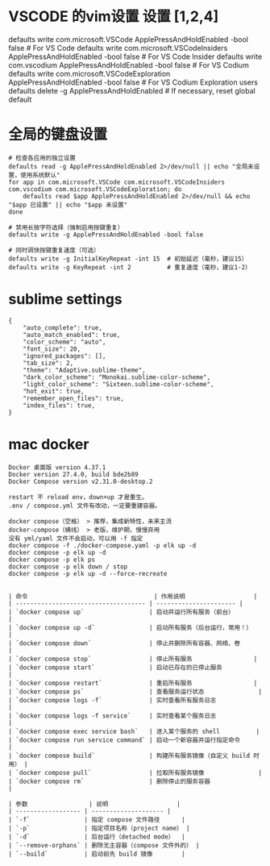 # VSCODE 的vim设置 设置 [1,2,4]
defaults write com.microsoft.VSCode ApplePressAndHoldEnabled -bool false              # For VS Code
defaults write com.microsoft.VSCodeInsiders ApplePressAndHoldEnabled -bool false      # For VS Code Insider
defaults write com.vscodium ApplePressAndHoldEnabled -bool false                      # For VS Codium
defaults write com.microsoft.VSCodeExploration ApplePressAndHoldEnabled -bool false   # For VS Codium Exploration users
defaults delete -g ApplePressAndHoldEnabled                                           # If necessary, reset global default

# 全局的键盘设置
```
# 检查各应用的独立设置    
defaults read -g ApplePressAndHoldEnabled 2>/dev/null || echo "全局未设置，使用系统默认"
for app in com.microsoft.VSCode com.microsoft.VSCodeInsiders com.vscodium com.microsoft.VSCodeExploration; do
    defaults read $app ApplePressAndHoldEnabled 2>/dev/null && echo "$app 已设置" || echo "$app 未设置"
done

# 禁用长按字符选择（强制启用按键重复）
defaults write -g ApplePressAndHoldEnabled -bool false

# 同时调快按键重复速度（可选）
defaults write -g InitialKeyRepeat -int 15  # 初始延迟（毫秒，建议15）
defaults write -g KeyRepeat -int 2          # 重复速度（毫秒，建议1-2）
```

# sublime settings
```
{
	"auto_complete": true,
	"auto_match_enabled": true,
	"color_scheme": "auto",
	"font_size": 20,
	"ignored_packages": [],
	"tab_size": 2,
	"theme": "Adaptive.sublime-theme",
	"dark_color_scheme": "Monokai.sublime-color-scheme",
	"light_color_scheme": "Sixteen.sublime-color-scheme",
	"hot_exit": true,
	"remember_open_files": true,
	"index_files": true,
}

```

# mac docker
```
Docker 桌面版 version 4.37.1
Docker version 27.4.0, build bde2b89
Docker Compose version v2.31.0-desktop.2

restart 不 reload env，down+up 才是重生。
.env / compose.yml 文件有改动，一定要重建容器。

docker compose（空格） > 推荐，集成新特性，未来主流
docker-compose（横线） > 老版，维护期，慢慢弃用
没有 yml/yaml 文件不会启动，可以用 -f 指定
docker compose -f ./docker-compose.yaml -p elk up -d
docker compose -p elk up -d
docker compose -p elk ps
docker compose -p elk down / stop
docker compose -p elk up -d --force-recreate


| 命令                                   | 作用说明                   |
| ------------------------------------ | ---------------------- |
| `docker compose up`                  | 启动并运行所有服务（前台）          |
| `docker compose up -d`               | 启动所有服务（后台运行，常用！）       |
| `docker compose down`                | 停止并删除所有容器、网络、卷         |
| `docker compose stop`                | 停止所有服务                 |
| `docker compose start`               | 启动已存在的已停止服务            |
| `docker compose restart`             | 重启所有服务                 |
| `docker compose ps`                  | 查看服务运行状态               |
| `docker compose logs -f`             | 实时查看所有服务日志             |
| `docker compose logs -f service`     | 实时查看某个服务日志             |
| `docker compose exec service bash`   | 进入某个服务的 shell          |
| `docker compose run service command` | 启动一个新容器并运行指定命令         |
| `docker compose build`               | 构建所有服务镜像（自定义 build 时用） |
| `docker compose pull`                | 拉取所有服务镜像               |
| `docker compose rm`                  | 删除停止的服务容器              |

| 参数                 | 说明                   |
| ------------------ | -------------------- |
| `-f`               | 指定 compose 文件路径      |
| `-p`               | 指定项目名称（project name） |
| `-d`               | 后台运行（detached mode）  |
| `--remove-orphans` | 删除无主容器（compose 文件外的） |
| `--build`          | 启动前先 build 镜像        |


```
